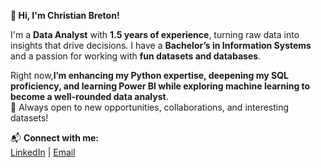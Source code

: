  **👋 Hi, I'm Christian Breton!** 

I'm a **Data Analyst** with **1.5 years of experience**, turning raw data into insights that drive decisions. I have a **Bachelor’s in Information Systems** and a passion for working with **fun datasets and databases**.  

Right now,**I’m enhancing my Python expertise, deepening my SQL proficiency, and learning Power BI while exploring machine learning to become a well-rounded data analyst**.  
🚀 Always open to new opportunities, collaborations, and interesting datasets!  

📬 **Connect with me:**  
[LinkedIn](https://www.linkedin.com/in/christian-breton/) | [Email](christian.breton43@gmail.com)  

